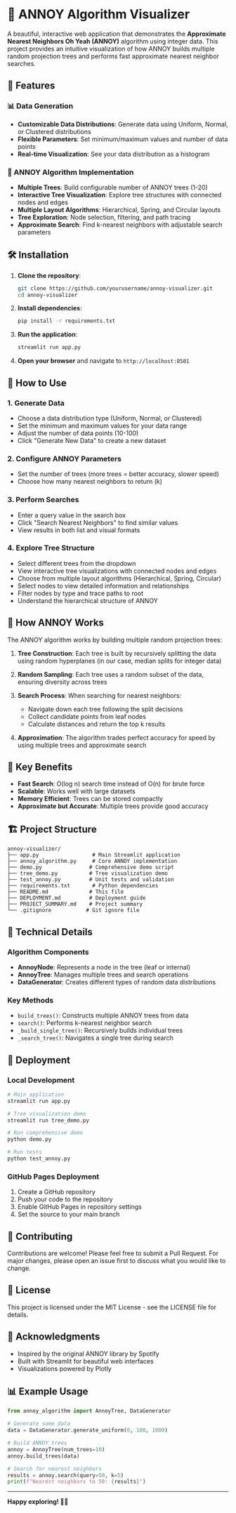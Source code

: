 # 🌳 ANNOY Algorithm Visualizer

A beautiful, interactive web application that demonstrates the **Approximate Nearest Neighbors Oh Yeah (ANNOY)** algorithm using integer data. This project provides an intuitive visualization of how ANNOY builds multiple random projection trees and performs fast approximate nearest neighbor searches.

## 🚀 Features

### 📊 Data Generation
- **Customizable Data Distributions**: Generate data using Uniform, Normal, or Clustered distributions
- **Flexible Parameters**: Set minimum/maximum values and number of data points
- **Real-time Visualization**: See your data distribution as a histogram

### 🌲 ANNOY Algorithm Implementation
- **Multiple Trees**: Build configurable number of ANNOY trees (1-20)
- **Interactive Tree Visualization**: Explore tree structures with connected nodes and edges
- **Multiple Layout Algorithms**: Hierarchical, Spring, and Circular layouts
- **Tree Exploration**: Node selection, filtering, and path tracing
- **Approximate Search**: Find k-nearest neighbors with adjustable search parameters

## 🛠️ Installation

1. **Clone the repository**:
   ```bash
   git clone https://github.com/yourusername/annoy-visualizer.git
   cd annoy-visualizer
   ```

2. **Install dependencies**:
   ```bash
   pip install -r requirements.txt
   ```

3. **Run the application**:
   ```bash
   streamlit run app.py
   ```

4. **Open your browser** and navigate to `http://localhost:8501`

## 📖 How to Use

### 1. Generate Data
- Choose a data distribution type (Uniform, Normal, or Clustered)
- Set the minimum and maximum values for your data range
- Adjust the number of data points (10-100)
- Click "Generate New Data" to create a new dataset

### 2. Configure ANNOY Parameters
- Set the number of trees (more trees = better accuracy, slower speed)
- Choose how many nearest neighbors to return (k)

### 3. Perform Searches
- Enter a query value in the search box
- Click "Search Nearest Neighbors" to find similar values
- View results in both list and visual formats

### 4. Explore Tree Structure
- Select different trees from the dropdown
- View interactive tree visualizations with connected nodes and edges
- Choose from multiple layout algorithms (Hierarchical, Spring, Circular)
- Select nodes to view detailed information and relationships
- Filter nodes by type and trace paths to root
- Understand the hierarchical structure of ANNOY

## 🔬 How ANNOY Works

The ANNOY algorithm works by building multiple random projection trees:

1. **Tree Construction**: Each tree is built by recursively splitting the data using random hyperplanes (in our case, median splits for integer data)

2. **Random Sampling**: Each tree uses a random subset of the data, ensuring diversity across trees

3. **Search Process**: When searching for nearest neighbors:
   - Navigate down each tree following the split decisions
   - Collect candidate points from leaf nodes
   - Calculate distances and return the top k results

4. **Approximation**: The algorithm trades perfect accuracy for speed by using multiple trees and approximate search

## 🎯 Key Benefits

- **Fast Search**: O(log n) search time instead of O(n) for brute force
- **Scalable**: Works well with large datasets
- **Memory Efficient**: Trees can be stored compactly
- **Approximate but Accurate**: Multiple trees provide good accuracy

## 🏗️ Project Structure

```
annoy-visualizer/
├── app.py                 # Main Streamlit application
├── annoy_algorithm.py     # Core ANNOY implementation
├── demo.py               # Comprehensive demo script
├── tree_demo.py          # Tree visualization demo
├── test_annoy.py         # Unit tests and validation
├── requirements.txt       # Python dependencies
├── README.md             # This file
├── DEPLOYMENT.md         # Deployment guide
├── PROJECT_SUMMARY.md    # Project summary
└── .gitignore           # Git ignore file
```

## 🧪 Technical Details

### Algorithm Components

- **AnnoyNode**: Represents a node in the tree (leaf or internal)
- **AnnoyTree**: Manages multiple trees and search operations
- **DataGenerator**: Creates different types of random data distributions

### Key Methods

- `build_trees()`: Constructs multiple ANNOY trees from data
- `search()`: Performs k-nearest neighbor search
- `_build_single_tree()`: Recursively builds individual trees
- `_search_tree()`: Navigates a single tree during search

## 🚀 Deployment

### Local Development
```bash
# Main application
streamlit run app.py

# Tree visualization demo
streamlit run tree_demo.py

# Run comprehensive demo
python demo.py

# Run tests
python test_annoy.py
```

### GitHub Pages Deployment
1. Create a GitHub repository
2. Push your code to the repository
3. Enable GitHub Pages in repository settings
4. Set the source to your main branch

## 🤝 Contributing

Contributions are welcome! Please feel free to submit a Pull Request. For major changes, please open an issue first to discuss what you would like to change.

## 📝 License

This project is licensed under the MIT License - see the LICENSE file for details.

## 🙏 Acknowledgments

- Inspired by the original ANNOY library by Spotify
- Built with Streamlit for beautiful web interfaces
- Visualizations powered by Plotly

## 📊 Example Usage

```python
from annoy_algorithm import AnnoyTree, DataGenerator

# Generate some data
data = DataGenerator.generate_uniform(0, 100, 1000)

# Build ANNOY trees
annoy = AnnoyTree(num_trees=10)
annoy.build_trees(data)

# Search for nearest neighbors
results = annoy.search(query=50, k=5)
print(f"Nearest neighbors to 50: {results}")
```

---


**Happy exploring! 🌳✨** 
